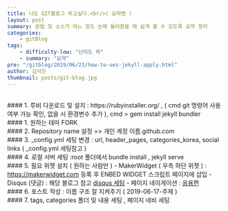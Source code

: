 ```yaml
---
title: 나도 GIT블로그 하고싶다.<br/>( 요약편 )
layout: post
summary: 문법 및 소스가 어느 정도 눈에 들어왔을 때 쉽게 볼 수 있도록 요약 정리 
categories: 
    - gitBlog
tags: 
    - difficulty-low: "난이도 하"
    - summary: "요약"
pre: "/gitblog/2019/06/23/how-to-ues-jekyll-apply.html"
author: 김석진
thumbnail: posts/git-blog.jpg
---
```

<br>
#### 1. 루비 다운로드 및 설치 : https://rubyinstaller.org/ , ( cmd git 명령어 사용 여부 가능 확인, 없을 시 환경변수 추가 ), cmd > gem install jekyll bundler 
<br>
#### 1. 원하는 테마 FORK
<br>
#### 2. Repository name 설정 => 개인 계정 이름.github.com
<br>
#### 3. _config.yml 세팅 변경 : url, header_pages, categories_korea, social links ( _config.yml 세팅참고 )
<br>
#### 4. 로컬 서버 세팅 :root 폴더에서 bundle install , jekyll serve
<br>
#### 5. 필요 위젯 설치 ( 원하는 사람만 ) 
- MakerWidget ( 우측 하단 위젯 ) :  <a href="https://makerwidget.com" target="_blank">https://makerwidget.com</a> 등록 후 ENBED WIDGET 스크립트 페이지에 삽입
- Disqus (댓글) : 해당 블로그 참고 <a href="https://17billion.github.io/jekyll/disqus/reply/2017/06/01/jekyll_disqus.html" target="_blank">disqus 세팅</a>
- 페이지 네이게이션 : <a href="/jekyll/gitblog/2019/06/23/how-to-ues-jekyll-apply.html#paging" target="_blank">응용편</a>

<br>
#### 6. 포스트 작성 : 이름 구조 잘 지켜주기 ( 2019-06-17-주제 )
<br>
#### 7. tags, categories 폴더 및 내용 세팅 , 페이지 네비 세팅